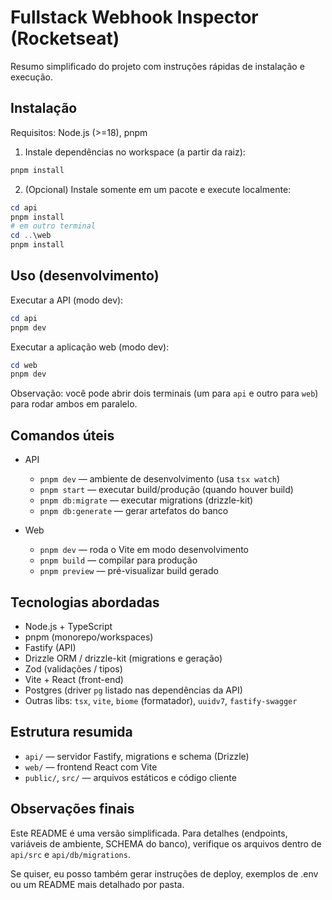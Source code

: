 # Fullstack Webhook Inspector (Rocketseat)

Resumo simplificado do projeto com instruções rápidas de instalação e execução.

## Instalação

Requisitos: Node.js (>=18), pnpm

1. Instale dependências no workspace (a partir da raiz):

```powershell
pnpm install
```

2. (Opcional) Instale somente em um pacote e execute localmente:

```powershell
cd api
pnpm install
# em outro terminal
cd ..\web
pnpm install
```

## Uso (desenvolvimento)

Executar a API (modo dev):

```powershell
cd api
pnpm dev
```

Executar a aplicação web (modo dev):

```powershell
cd web
pnpm dev
```

Observação: você pode abrir dois terminais (um para `api` e outro para `web`) para rodar ambos em paralelo.

## Comandos úteis

- API
	- `pnpm dev` — ambiente de desenvolvimento (usa `tsx watch`)
	- `pnpm start` — executar build/produção (quando houver build)
	- `pnpm db:migrate` — executar migrations (drizzle-kit)
	- `pnpm db:generate` — gerar artefatos do banco

- Web
	- `pnpm dev` — roda o Vite em modo desenvolvimento
	- `pnpm build` — compilar para produção
	- `pnpm preview` — pré-visualizar build gerado

## Tecnologias abordadas

- Node.js + TypeScript
- pnpm (monorepo/workspaces)
- Fastify (API)
- Drizzle ORM / drizzle-kit (migrations e geração)
- Zod (validações / tipos)
- Vite + React (front-end)
- Postgres (driver `pg` listado nas dependências da API)
- Outras libs: `tsx`, `vite`, `biome` (formatador), `uuidv7`, `fastify-swagger`

## Estrutura resumida

- `api/` — servidor Fastify, migrations e schema (Drizzle)
- `web/` — frontend React com Vite
- `public/`, `src/` — arquivos estáticos e código cliente

## Observações finais

Este README é uma versão simplificada. Para detalhes (endpoints, variáveis de ambiente, SCHEMA do banco), verifique os arquivos dentro de `api/src` e `api/db/migrations`.

Se quiser, eu posso também gerar instruções de deploy, exemplos de .env ou um README mais detalhado por pasta.

